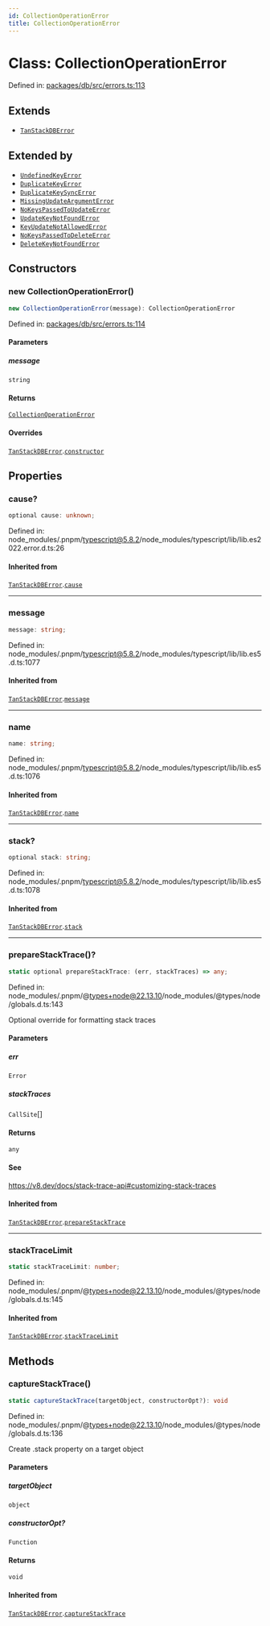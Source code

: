 ```yaml
---
id: CollectionOperationError
title: CollectionOperationError
---
```


<!-- DO NOT EDIT: this page is autogenerated from the type comments -->

# Class: CollectionOperationError

Defined in: [packages/db/src/errors.ts:113](https://github.com/TanStack/db/blob/main/packages/db/src/errors.ts#L113)

## Extends

- [`TanStackDBError`](../tanstackdberror.md)

## Extended by

- [`UndefinedKeyError`](../undefinedkeyerror.md)
- [`DuplicateKeyError`](../duplicatekeyerror.md)
- [`DuplicateKeySyncError`](../duplicatekeysyncerror.md)
- [`MissingUpdateArgumentError`](../missingupdateargumenterror.md)
- [`NoKeysPassedToUpdateError`](../nokeyspassedtoupdateerror.md)
- [`UpdateKeyNotFoundError`](../updatekeynotfounderror.md)
- [`KeyUpdateNotAllowedError`](../keyupdatenotallowederror.md)
- [`NoKeysPassedToDeleteError`](../nokeyspassedtodeleteerror.md)
- [`DeleteKeyNotFoundError`](../deletekeynotfounderror.md)

## Constructors

### new CollectionOperationError()

```ts
new CollectionOperationError(message): CollectionOperationError
```

Defined in: [packages/db/src/errors.ts:114](https://github.com/TanStack/db/blob/main/packages/db/src/errors.ts#L114)

#### Parameters

##### message

`string`

#### Returns

[`CollectionOperationError`](../collectionoperationerror.md)

#### Overrides

[`TanStackDBError`](../tanstackdberror.md).[`constructor`](../TanStackDBError.md#constructors)

## Properties

### cause?

```ts
optional cause: unknown;
```

Defined in: node\_modules/.pnpm/typescript@5.8.2/node\_modules/typescript/lib/lib.es2022.error.d.ts:26

#### Inherited from

[`TanStackDBError`](../tanstackdberror.md).[`cause`](../TanStackDBError.md#cause)

***

### message

```ts
message: string;
```

Defined in: node\_modules/.pnpm/typescript@5.8.2/node\_modules/typescript/lib/lib.es5.d.ts:1077

#### Inherited from

[`TanStackDBError`](../tanstackdberror.md).[`message`](../TanStackDBError.md#message-1)

***

### name

```ts
name: string;
```

Defined in: node\_modules/.pnpm/typescript@5.8.2/node\_modules/typescript/lib/lib.es5.d.ts:1076

#### Inherited from

[`TanStackDBError`](../tanstackdberror.md).[`name`](../TanStackDBError.md#name)

***

### stack?

```ts
optional stack: string;
```

Defined in: node\_modules/.pnpm/typescript@5.8.2/node\_modules/typescript/lib/lib.es5.d.ts:1078

#### Inherited from

[`TanStackDBError`](../tanstackdberror.md).[`stack`](../TanStackDBError.md#stack)

***

### prepareStackTrace()?

```ts
static optional prepareStackTrace: (err, stackTraces) => any;
```

Defined in: node\_modules/.pnpm/@types+node@22.13.10/node\_modules/@types/node/globals.d.ts:143

Optional override for formatting stack traces

#### Parameters

##### err

`Error`

##### stackTraces

`CallSite`[]

#### Returns

`any`

#### See

https://v8.dev/docs/stack-trace-api#customizing-stack-traces

#### Inherited from

[`TanStackDBError`](../tanstackdberror.md).[`prepareStackTrace`](../TanStackDBError.md#preparestacktrace)

***

### stackTraceLimit

```ts
static stackTraceLimit: number;
```

Defined in: node\_modules/.pnpm/@types+node@22.13.10/node\_modules/@types/node/globals.d.ts:145

#### Inherited from

[`TanStackDBError`](../tanstackdberror.md).[`stackTraceLimit`](../TanStackDBError.md#stacktracelimit)

## Methods

### captureStackTrace()

```ts
static captureStackTrace(targetObject, constructorOpt?): void
```

Defined in: node\_modules/.pnpm/@types+node@22.13.10/node\_modules/@types/node/globals.d.ts:136

Create .stack property on a target object

#### Parameters

##### targetObject

`object`

##### constructorOpt?

`Function`

#### Returns

`void`

#### Inherited from

[`TanStackDBError`](../tanstackdberror.md).[`captureStackTrace`](../TanStackDBError.md#capturestacktrace)
